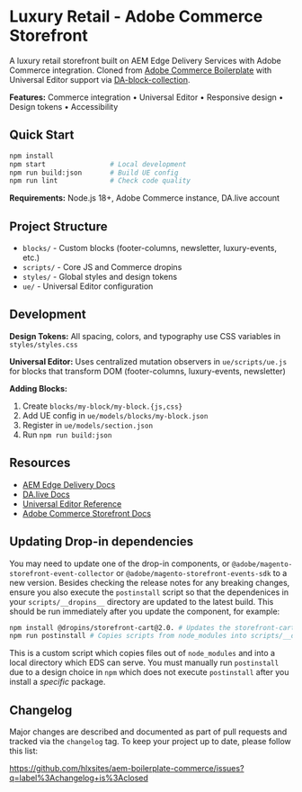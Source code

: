 # Luxury Retail - Adobe Commerce Storefront

A luxury retail storefront built on AEM Edge Delivery Services with Adobe Commerce integration. Cloned from [Adobe Commerce Boilerplate](https://github.com/adobe/aem-boilerplate-commerce) with Universal Editor support via [DA-block-collection](https://github.com/aemsites/da-block-collection).

**Features:** Commerce integration • Universal Editor • Responsive design • Design tokens • Accessibility

## Quick Start

```bash
npm install
npm start                # Local development
npm run build:json       # Build UE config
npm run lint             # Check code quality
```

**Requirements:** Node.js 18+, Adobe Commerce instance, DA.live account

## Project Structure

- `blocks/` - Custom blocks (footer-columns, newsletter, luxury-events, etc.)
- `scripts/` - Core JS and Commerce dropins
- `styles/` - Global styles and design tokens
- `ue/` - Universal Editor configuration

## Development

**Design Tokens:** All spacing, colors, and typography use CSS variables in `styles/styles.css`

**Universal Editor:** Uses centralized mutation observers in `ue/scripts/ue.js` for blocks that transform DOM (footer-columns, luxury-events, newsletter)

**Adding Blocks:**
1. Create `blocks/my-block/my-block.{js,css}`
2. Add UE config in `ue/models/blocks/my-block.json`
3. Register in `ue/models/section.json`
4. Run `npm run build:json`

## Resources

- [AEM Edge Delivery Docs](https://www.aem.live/docs/)
- [DA.live Docs](https://docs.da.live/)
- [Universal Editor Reference](https://docs.da.live/developers/reference/universal-editor)
- [Adobe Commerce Storefront Docs](https://experienceleague.adobe.com/developer/commerce/storefront/)

## Updating Drop-in dependencies

You may need to update one of the drop-in components, or `@adobe/magento-storefront-event-collector` or `@adobe/magento-storefront-events-sdk` to a new version. Besides checking the release notes for any breaking changes, ensure you also execute the `postinstall` script so that the dependenices in your `scripts/__dropins__` directory are updated to the latest build. This should be run immediately after you update the component, for example:

```bash
npm install @dropins/storefront-cart@2.0. # Updates the storefront-cart dependency in node_modules/
npm run postinstall # Copies scripts from node_modules into scripts/__dropins__
```

This is a custom script which copies files out of `node_modules` and into a local directory which EDS can serve. You must manually run `postinstall` due to a design choice in `npm` which does not execute `postinstall` after you install a _specific_ package.

## Changelog

Major changes are described and documented as part of pull requests and tracked via the `changelog` tag. To keep your project up to date, please follow this list:

<https://github.com/hlxsites/aem-boilerplate-commerce/issues?q=label%3Achangelog+is%3Aclosed>
